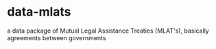 # data-mlats
a data package of Mutual Legal Assistance Treaties (MLAT's), basically agreements between governments
